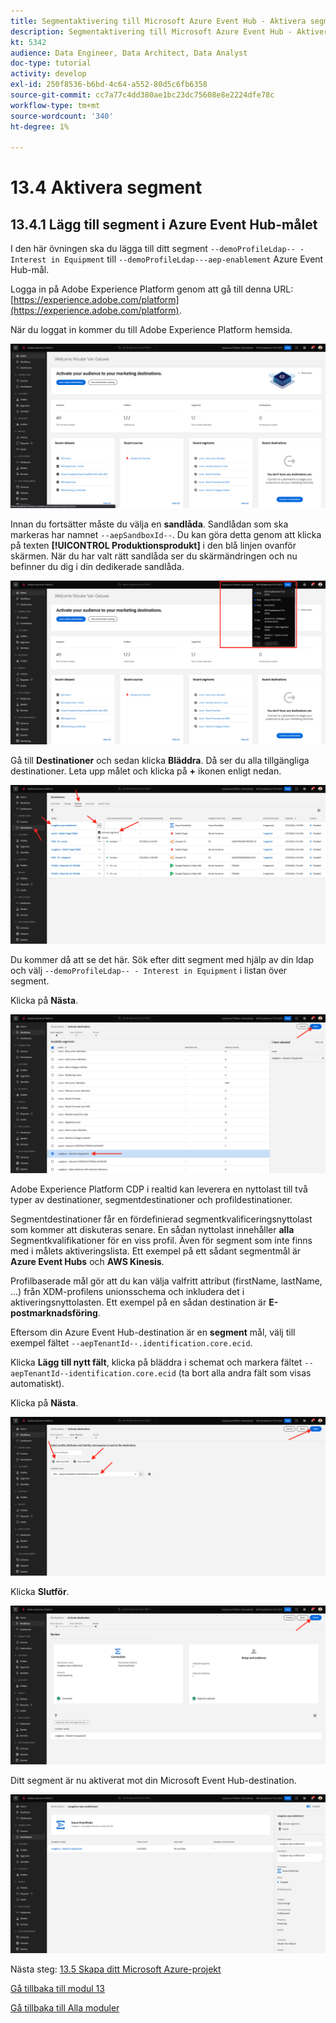 ```yaml
---
title: Segmentaktivering till Microsoft Azure Event Hub - Aktivera segment
description: Segmentaktivering till Microsoft Azure Event Hub - Aktivera segment
kt: 5342
audience: Data Engineer, Data Architect, Data Analyst
doc-type: tutorial
activity: develop
exl-id: 250f8536-b6bd-4c64-a552-80d5c6fb6358
source-git-commit: cc7a77c4dd380ae1bc23dc75608e8e2224dfe78c
workflow-type: tm+mt
source-wordcount: '340'
ht-degree: 1%

---
```


# 13.4 Aktivera segment

## 13.4.1 Lägg till segment i Azure Event Hub-målet

I den här övningen ska du lägga till ditt segment `--demoProfileLdap-- - Interest in Equipment` till `--demoProfileLdap---aep-enablement` Azure Event Hub-mål.

Logga in på Adobe Experience Platform genom att gå till denna URL: [https://experience.adobe.com/platform](https://experience.adobe.com/platform).

När du loggat in kommer du till Adobe Experience Platform hemsida.

![Dataintag](../module2/images/home.png)

Innan du fortsätter måste du välja en **sandlåda**. Sandlådan som ska markeras har namnet ``--aepSandboxId--``. Du kan göra detta genom att klicka på texten **[!UICONTROL Produktionsprodukt]** i den blå linjen ovanför skärmen. När du har valt rätt sandlåda ser du skärmändringen och nu befinner du dig i din dedikerade sandlåda.

![Dataintag](../module2/images/sb1.png)

Gå till **Destinationer** och sedan klicka **Bläddra**. Då ser du alla tillgängliga destinationer. Leta upp målet och klicka på **+** ikonen enligt nedan.

![5-01-select-destination.png](./images/5-01-select-destination.png)

Du kommer då att se det här. Sök efter ditt segment med hjälp av din ldap och välj `--demoProfileLdap-- - Interest in Equipment` i listan över segment.

Klicka på **Nästa**.

![5-04-select-segment.png](./images/5-04-select-segment.png)

Adobe Experience Platform CDP i realtid kan leverera en nyttolast till två typer av destinationer, segmentdestinationer och profildestinationer.

Segmentdestinationer får en fördefinierad segmentkvalificeringsnyttolast som kommer att diskuteras senare. En sådan nyttolast innehåller **alla** Segmentkvalifikationer för en viss profil. Även för segment som inte finns med i målets aktiveringslista. Ett exempel på ett sådant segmentmål är **Azure Event Hubs** och **AWS Kinesis**.

Profilbaserade mål gör att du kan välja valfritt attribut (firstName, lastName, ...) från XDM-profilens unionsschema och inkludera det i aktiveringsnyttolasten. Ett exempel på en sådan destination är **E-postmarknadsföring**.

Eftersom din Azure Event Hub-destination är en **segment** mål, välj till exempel fältet `--aepTenantId--.identification.core.ecid`.

Klicka **Lägg till nytt fält**, klicka på bläddra i schemat och markera fältet `--aepTenantId--identification.core.ecid` (ta bort alla andra fält som visas automatiskt).

Klicka på **Nästa**.

![5-05-select-attributes.png](./images/5-05-select-attributes.png)

Klicka **Slutför**.

![5-06-destination-finish.png](./images/5-06-destination-finish.png)

Ditt segment är nu aktiverat mot din Microsoft Event Hub-destination.

![5-07-destination-segment-added.png](./images/5-07-destination-segment-added.png)

Nästa steg: [13.5 Skapa ditt Microsoft Azure-projekt](./ex5.md)

[Gå tillbaka till modul 13](./segment-activation-microsoft-azure-eventhub.md)

[Gå tillbaka till Alla moduler](./../../overview.md)
